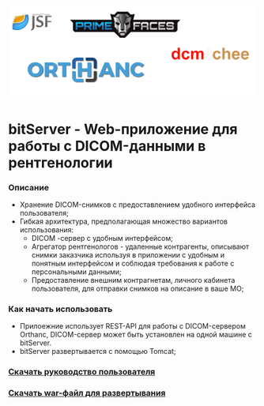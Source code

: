 ![](https://github.com/id-05/bitServer/blob/master/images/logo.png)


# bitServer - Web-приложение для работы с DICOM-данными в рентгенологии

### Описание

- Хранение DICOM-снимков с предоставлением удобного интерфейса пользователя;
- Гибкая архитектура, предполагающая множество вариантов использования:
	- DICOM -сервер с удобным интерфейсом;
	- Агрегатор рентгенологов - удаленные контрагенты, описывают снимки заказчика используя 
	  в приложении с удобным и понятным интерфейсом и соблюдая требования к работе с персональными данными;
	- Предоставление внешним контрагнетам, личного кабинета пользователя, для отправки снимков на описание в ваше МО;
	

### Как начать использовать

- Прилоежние использует REST-API для работы с DICOM-сервером Orthanc, DICOM-сервер может быть установлен на одной машине с bitServer.
- bitServer развертывается с помощью Tomcat;

### [Скачать руководство пользователя](https://github.com/id-05/bitServer/raw/master/Руководство_пользователя.docx)

### [Скачать war-файл для развертывания](https://github.com/id-05/bitServer/raw/master/out/artifacts/bitServer_war/bitServer.war)

